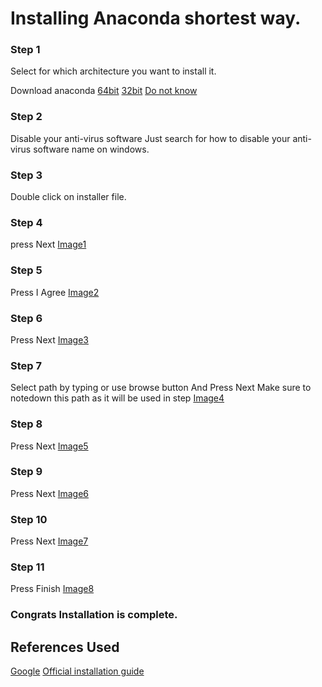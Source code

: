 
# Installing Anaconda shortest way.

### Step 1

Select for which architecture you want to install it. 

Download anaconda [64bit](https://repo.anaconda.com/archive/Anaconda3-2019.03-Windows-x86_64.exe) [32bit](https://repo.anaconda.com/archive/Anaconda3-2019.03-Windows-x86.exe) [Do not know](https://repo.anaconda.com/archive/Anaconda3-2019.03-Windows-x86.exe)

### Step 2

Disable your anti-virus software Just search for how to disable your anti-virus software name on windows.

### Step 3

Double click on installer file.

### Step 4 

press Next [Image1](images/Image1.png)

### Step 5

Press I Agree [Image2](images/Image2.png)

### Step 6

Press Next [Image3](images/Image3.png)

### Step 7

Select path by typing or use browse button And Press Next Make sure to notedown this path as it will be used in step [Image4](images/Image4.png)

### Step 8

Press Next [Image5](images/Image5.png) 

### Step 9

Press Next [Image6](images/Image6.png)

### Step 10

Press Next [Image7](images/Image7.png)

### Step 11

Press Finish [Image8](images/Image8.png)

### Congrats Installation is complete.

## References Used
[Google](https://google.com)
[Official installation guide](https://docs.anaconda.com/anaconda/install/windows/)

